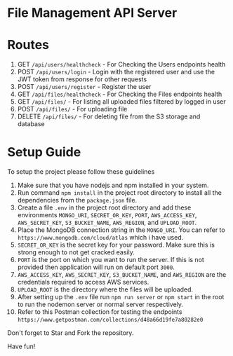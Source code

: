 # File Management API Server

# Routes
1. GET    ```/api/users/healthcheck``` - For Checking the Users endpoints health
2. POST   ```/api/users/login``` - Login with the registered user and use the JWT token from response for other requests
3. POST   ```/api/users/register``` - Register the user
4. GET    ```/api/files/healthcheck``` - For Checking the Files endpoints health
5. GET    ```/api/files/``` - For listing all uploaded files filtered by logged in user
6. POST   ```/api/files/``` - For uploading file
7. DELETE ```/api/files/``` - For deleting file from the S3 storage and database

# Setup Guide

To setup the project please follow these guidelines

1. Make sure that you have nodejs and npm installed in your system.
2. Run command ```npm install``` in the project root directory to install all the dependencies from the ```package.json``` file.
3. Create a file ```.env``` in the project root directory and add these environments ```MONGO_URI```, ```SECRET_OR_KEY```, ```PORT```, ```AWS_ACCESS_KEY```, ```AWS_SECRET_KEY```, ```S3_BUCKET_NAME```, ```AWS_REGION```, and ```UPLOAD_ROOT```.
4. Place the MongoDB connection string in the ```MONGO_URI```. You can refer to ```https://www.mongodb.com/cloud/atlas``` which i have used.
5. ```SECRET_OR_KEY``` is the secret key for your password. Make sure this is strong enough to not get cracked easily.
6. ```PORT``` is the port on which you want to run the server. If this is not provided then application will run on default port ```3000```.
7. ```AWS_ACCESS_KEY```, ```AWS_SECRET_KEY```, ```S3_BUCKET_NAME```, and ```AWS_REGION``` are the credentials required to access AWS services.
8. ```UPLOAD_ROOT``` is the directory where the files will be uploaded.
7. After setting up the ```.env``` file run ```npm run server``` or ```npm start``` in the root to run the nodemon server or normal server respectively.
8. Refer to this Postman collection for testing the endpoints ```https://www.getpostman.com/collections/d48a66d19fe7a80282e0```

Don't forget to Star and Fork the repository.

Have fun!


